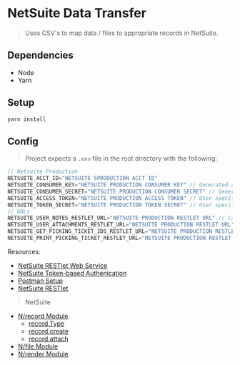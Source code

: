 # NetSuite Data Transfer
> Uses CSV's to map data / files to appropriate records in NetSuite.

## Dependencies
- Node
- Yarn

## Setup
```bash
yarn install
```

## Config
> Project expects a `.env` file in the root directory with the following:
```javascript
// Netsuite Production
NETSUITE_ACCT_ID="NETSUITE SPRODUCTION ACCT ID"
NETSUITE_CONSUMER_KEY="NETSUITE PRODUCTION CONSUMER KEY" // Generated at Integration Record creation
NETSUITE_CONSUMER_SECRET="NETSUITE PRODUCTION CONSUMER SECRET" // Generated at Integration Record creation
NETSUITE_ACCESS_TOKEN="NETSUITE PRODUCTION ACCESS TOKEN" // User specific access token
NETSUITE_TOKEN_SECRET="NETSUITE PRODUCTION TOKEN SECRET" // User specific token secret
// URLs
NETSUITE_USER_NOTES_RESTLET_URL="NETSUITE PRODUCTION RESTLET URL" // Callback RESTlet URL
NETSUITE_USER_ATTACHMENTS_RESTLET_URL="NETSUITE PRODUCTION RESTLET URL" // Callback RESTlet URL
NETSUITE_GET_PICKING_TICKET_IDS_RESTLET_URL="NETSUITE PRODUCTION RESTLET URL" // Callback RESTlet URL
NETSUITE_PRINT_PICKING_TICKET_RESTLET_URL="NETSUITE PRODUCTION RESTLET URL" // Callback RESTlet URL
```

Resources:
- [NetSuite RESTlet Web Service](https://community.boomi.com/s/article/howtocallanetsuiterestletwebservice)
- [NetSuite Token-based Authenication](https://medium.com/@morrisdev/netsuite-token-based-authentication-tba-342c7df56386)
- [Postman Setup](https://leacc.com.ph/2019/07/02/using-postman-to-test-your-first-netsuite-restlet/)
- [NetSuite RESTlet](https://community.boomi.com/s/article/howtocallanetsuiterestletwebservice)
> NetSuite
- [N/record Module](https://5657911.app.netsuite.com/app/help/helpcenter.nl?fid=section_4267255811.html)
  - [record.Type](https://5657911.app.netsuite.com/app/help/helpcenter.nl?fid=section_4273205732.html)
  - [record.create](https://5657911.app.netsuite.com/app/help/helpcenter.nl?fid=section_4267258059.html)
  - [record.attach](https://5657911.app.netsuite.com/app/help/helpcenter.nl?fid=section_4267284169.html)
- [N/file Module](https://5657911.app.netsuite.com/app/help/helpcenter.nl?fid=section_4205693274.html)
- [N/render Module](https://5657911.app.netsuite.com/app/help/helpcenter.nl?fid=section_4412042824.html)